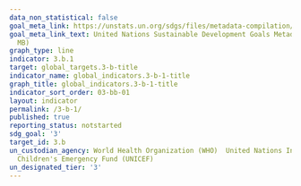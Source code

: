 ```yaml
---
data_non_statistical: false
goal_meta_link: https://unstats.un.org/sdgs/files/metadata-compilation/Metadata-Goal-3.pdf
goal_meta_link_text: United Nations Sustainable Development Goals Metadata (PDF 4.0
  MB)
graph_type: line
indicator: 3.b.1
target: global_targets.3-b-title
indicator_name: global_indicators.3-b-1-title
graph_title: global_indicators.3-b-1-title
indicator_sort_order: 03-bb-01
layout: indicator
permalink: /3-b-1/
published: true
reporting_status: notstarted
sdg_goal: '3'
target_id: 3.b
un_custodian_agency: World Health Organization (WHO)  United Nations International
  Children's Emergency Fund (UNICEF)
un_designated_tier: '3'
---
```

